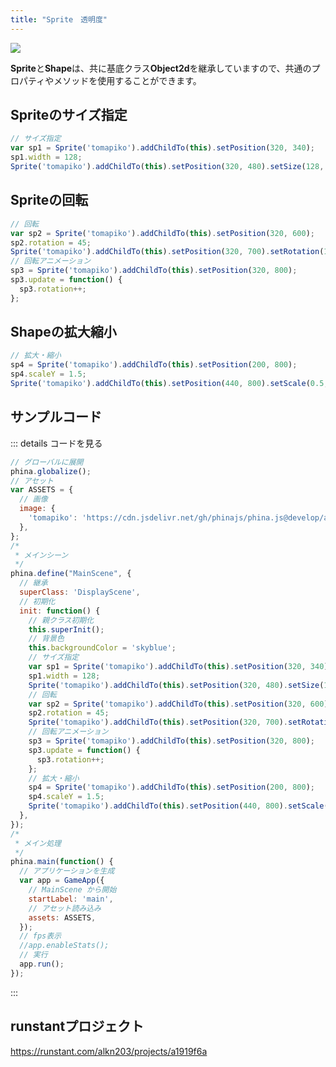 ```yaml
---
title: "Sprite　透明度"
---
```


![](https://storage.googleapis.com/zenn-user-upload/sff06rcfmdhib2toqdyqgh1ochag)

**Sprite**と**Shape**は、共に基底クラス**Object2d**を継承していますので、共通のプロパティやメソッドを使用することができます。

## Spriteのサイズ指定

```js
// サイズ指定
var sp1 = Sprite('tomapiko').addChildTo(this).setPosition(320, 340);
sp1.width = 128;
Sprite('tomapiko').addChildTo(this).setPosition(320, 480).setSize(128, 128);
```

## Spriteの回転

```js
// 回転
var sp2 = Sprite('tomapiko').addChildTo(this).setPosition(320, 600);
sp2.rotation = 45;
Sprite('tomapiko').addChildTo(this).setPosition(320, 700).setRotation(15);
// 回転アニメーション
sp3 = Sprite('tomapiko').addChildTo(this).setPosition(320, 800);
sp3.update = function() {
  sp3.rotation++;
};
```

## Shapeの拡大縮小

```js
// 拡大・縮小
sp4 = Sprite('tomapiko').addChildTo(this).setPosition(200, 800);
sp4.scaleY = 1.5;
Sprite('tomapiko').addChildTo(this).setPosition(440, 800).setScale(0.5, 0.5);
```

## サンプルコード
::: details コードを見る
```js
// グローバルに展開
phina.globalize();
// アセット
var ASSETS = {
  // 画像
  image: {
    'tomapiko': 'https://cdn.jsdelivr.net/gh/phinajs/phina.js@develop/assets/images/tomapiko.png',
  },
};
/*
 * メインシーン
 */
phina.define("MainScene", {
  // 継承
  superClass: 'DisplayScene',
  // 初期化
  init: function() {
    // 親クラス初期化
    this.superInit();
    // 背景色
    this.backgroundColor = 'skyblue';
    // サイズ指定
    var sp1 = Sprite('tomapiko').addChildTo(this).setPosition(320, 340);
    sp1.width = 128;
    Sprite('tomapiko').addChildTo(this).setPosition(320, 480).setSize(128, 128);
    // 回転
    var sp2 = Sprite('tomapiko').addChildTo(this).setPosition(320, 600);
    sp2.rotation = 45;
    Sprite('tomapiko').addChildTo(this).setPosition(320, 700).setRotation(15);
    // 回転アニメーション
    sp3 = Sprite('tomapiko').addChildTo(this).setPosition(320, 800);
    sp3.update = function() {
      sp3.rotation++;
    };
    // 拡大・縮小
    sp4 = Sprite('tomapiko').addChildTo(this).setPosition(200, 800);
    sp4.scaleY = 1.5;
    Sprite('tomapiko').addChildTo(this).setPosition(440, 800).setScale(0.5, 0.5);
  },
});
/*
 * メイン処理
 */
phina.main(function() {
  // アプリケーションを生成
  var app = GameApp({
    // MainScene から開始
    startLabel: 'main',
    // アセット読み込み
    assets: ASSETS,
  });
  // fps表示
  //app.enableStats();
  // 実行
  app.run();
});
```
:::

## runstantプロジェクト
https://runstant.com/alkn203/projects/a1919f6a
